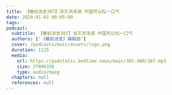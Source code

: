 ```yaml
---
title: 【睡前消息307】消灭洪泽湖 中国可以松一口气
date: 2020-01-01 00:05:09
tags:
podcast:
  subtitle: 【睡前消息307】消灭洪泽湖 中国可以松一口气
  authors: ['《睡前消息》编辑部']
  cover: /podcasts/main/assets/logo.png
  duration: 1125
  media:
    url: https://podstatic.bedtime.news/main/301-400/307.mp3
    size: 27006336
    type: audio/mpeg
  chapters: null
  references: null
---
```

